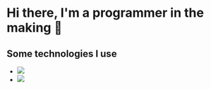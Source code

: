 # Hi there, I'm a programmer in the making 👋

## Some technologies I use
- <img src="https://img.shields.io/badge/Ubuntu-E95420?style=for-the-badge&logo=ubuntu&logoColor=white"/>
- <img src="https://img.shields.io/badge/Windows-0078D6?style=for-the-badge&logo=windows&logoColor=white"/>


<!--
**urr13l/urr13l** is a ✨ _special_ ✨ repository because its `README.md` (this file) appears on your GitHub profile.

Here are some ideas to get you started:

- 🔭 I’m currently working on ...
- 🌱 I’m currently learning ...
- 👯 I’m looking to collaborate on ...
- 🤔 I’m looking for help with ...
- 💬 Ask me about ...
- 📫 How to reach me: ...
- 😄 Pronouns: ...
- ⚡ Fun fact: ...
-->
